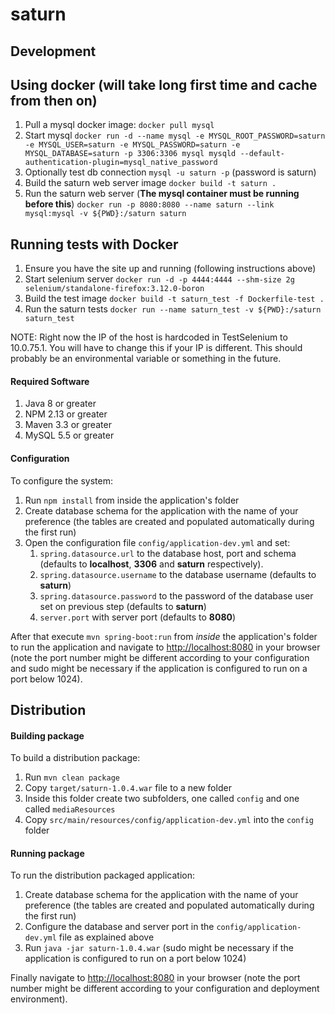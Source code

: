 # saturn

## Development

## Using docker (will take long first time and cache from then on)
1. Pull a mysql docker image: `docker pull mysql`
2. Start mysql `docker run -d --name mysql -e MYSQL_ROOT_PASSWORD=saturn -e MYSQL_USER=saturn -e MYSQL_PASSWORD=saturn -e MYSQL_DATABASE=saturn -p 3306:3306 mysql mysqld --default-authentication-plugin=mysql_native_password`
3. Optionally test db connection `mysql -u saturn -p` (password is saturn)
3. Build the saturn web server image `docker build -t saturn .`
4. Run the saturn web server (**The mysql container must be running before this**) `docker run -p 8080:8080 --name saturn --link mysql:mysql -v ${PWD}:/saturn saturn`

## Running tests with Docker
1. Ensure you have the site up and running (following instructions above)
2. Start selenium server `docker run -d -p 4444:4444 --shm-size 2g selenium/standalone-firefox:3.12.0-boron`
3. Build the test image `docker build -t saturn_test -f Dockerfile-test .`
4. Run the saturn tests `docker run --name saturn_test -v ${PWD}:/saturn saturn_test`

NOTE: Right now the IP of the host is hardcoded in TestSelenium to 10.0.75.1. You will have to change this if your IP is different. This should probably be an environmental variable or something in the future.

#### Required Software

1. Java 8 or greater
2. NPM 2.13 or greater
3. Maven 3.3 or greater
4. MySQL 5.5 or greater

#### Configuration

To configure the system:

1. Run `npm install` from inside the application's folder
2. Create database schema for the application with the name of your preference (the tables are created and populated automatically during the first run)
3. Open the configuration file `config/application-dev.yml` and set:
   1. `spring.datasource.url` to the database host, port and schema (defaults to **localhost**, **3306** and **saturn** respectively).
   2. `spring.datasource.username` to the database username (defaults to **saturn**)
   3. `spring.datasource.password` to the password of the database user set on previous step (defaults to **saturn**)
   4. `server.port` with server port (defaults to **8080**)

After that execute `mvn spring-boot:run` from _inside_ the application's folder to run the application and navigate to [http://localhost:8080](http://localhost:8080) in your browser (note the port number might be different according to your configuration and sudo might be necessary if the application is configured to run on a port below 1024).

## Distribution

#### Building package

To build a distribution package:

1. Run `mvn clean package`
2. Copy `target/saturn-1.0.4.war` file to a new folder
3. Inside this folder create two subfolders, one called `config` and one called `mediaResources`
4. Copy `src/main/resources/config/application-dev.yml` into the `config` folder

#### Running package

To run the distribution packaged application:

1. Create database schema for the application with the name of your preference (the tables are created and populated automatically during the first run)
2. Configure the database and server port in the `config/application-dev.yml` file as explained above
3. Run `java -jar saturn-1.0.4.war` (sudo might be necessary if the application is configured to run on a port below 1024)

Finally navigate to [http://localhost:8080](http://localhost:8080) in your browser (note the port number might be different according to your configuration and deployment environment).
